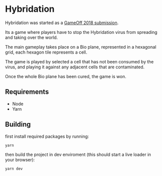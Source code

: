 # Hybridation

Hybridation was started as a [GameOff 2018 submission](https://itch.io/jam/game-off-2018).

Its a game where players have to stop the Hybridation virus from spreading
and taking over the world.

The main gameplay takes place on a Bio plane, represented in a hexagonal grid, each hexagon tile represents a cell.

The game is played by selected a cell that has not been consumed by the virus, and playing it against any adjacent cells that are contaminated.

Once the whole Bio plane has been cured, the game is won.


## Requirements
* Node
* Yarn

## Building
first install required packages by running:
```shell
yarn
```

then build the project in dev enviroment (this should start a live loader in your browser):
```shell
yarn dev
```
